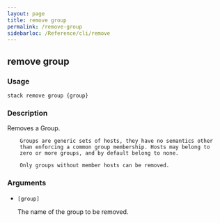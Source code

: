 ```yaml
---
layout: page
title: remove group
permalink: /remove-group
sidebarloc: /Reference/cli/remove
---
```


## remove group

### Usage

`stack remove group {group}`

### Description

Removes a Group.

        Groups are generic sets of hosts, they have no semantics other
        than enforcing a common group membership. Hosts may belong to
        zero or more groups, and by default belong to none.

        Only groups without member hosts can be removed.

### Arguments

* `[group]`

   The name of the group to be removed.




